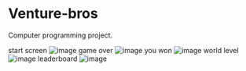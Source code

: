 # Venture-bros

Computer programming project.

start screen
![image](https://github.com/user-attachments/assets/34644571-cf14-4ec8-bcf8-5e4eb74ea319)
game over
![image](https://github.com/user-attachments/assets/add9d6fe-50ef-49ce-a600-a6d5ea38948a)
you won
![image](https://github.com/user-attachments/assets/db3b830f-f028-4105-aa8f-4c44e3ade717)
world level
![image](https://github.com/user-attachments/assets/8d5abc45-3b17-479b-817d-1f89c6c569fd)
leaderboard
![image](https://github.com/user-attachments/assets/83a21376-64aa-4324-88bf-f2acabdc394e)

